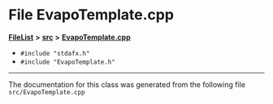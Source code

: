 

# File EvapoTemplate.cpp



[**FileList**](files.md) **>** [**src**](dir_68267d1309a1af8e8297ef4c3efbcdba.md) **>** [**EvapoTemplate.cpp**](EvapoTemplate_8cpp.md)





* `#include "stdafx.h"`
* `#include "EvapoTemplate.h"`


































































------------------------------
The documentation for this class was generated from the following file `src/EvapoTemplate.cpp`

